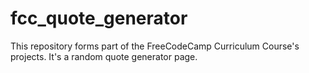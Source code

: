 # fcc_quote_generator
This repository forms part of the FreeCodeCamp Curriculum Course's projects. It's a random quote generator page.
